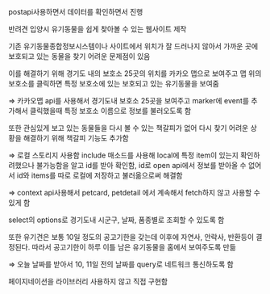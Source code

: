 postapi사용하면서 데이터를 확인하면서 진행

반려견 입양시 유기동물을 쉽게 찾아볼 수 있는 웹사이트 제작

기존 유기동물종합정보시스템이나 사이트에서 위치가 잘 드러나지 않아서 가까운 곳에 보호되고 있는 동물을 찾기 어려운 문제점이 있음

이를 해결하기 위해 경기도 내의 보호소 25곳의 위치를 카카오 맵으로 보여주고 맵 위의 보호소를 클릭하면 특정 보호소에 있는 보호되고 있는 유기동물을 보여줌

⇒ 카카오맵 api를 사용해서 경기도내 보호소 25곳을 보여주고 marker에 event를 추가해서 클릭했을때 특정 보호소 이름으로 정보를 불러오도록 함

또한 관심있게 보고 있는 동물들을 다시 볼 수 있는 책갈피가 없어 다시 찾기 어려운 상황을 해결하기 위해 책갈피 기능도 추가함

⇒ 로컬 스토리지 사용함 include 매소드를 사용해 local에 특정 item이 있는지 확인하려했으나 불가능함을 알고 id를 받아 확인함, id로 open api에서 정보를 받아올 수 없어서 id와 items를 따로 로컬에 저장하고 불러옮으로써 해결함

⇒ context api사용해서 petcard, petdetail 에서 계속해서 fetch하지 않고 사용할 수 있게 함

select의 options로 경기도내 시군구, 날짜, 품종별로 조회할 수 있도록 함

또한 유기견은 보통 10일 정도의 공고기한을 갖는데 이후에 자연사, 안락사, 반환등이 결정된다. 따라서 공고기한이 하루 이틀 남은 유기동물을 홈에서 보여주도록 만듦

⇒ 오늘 날짜를 받아서 10, 11일 전의 날짜를 query로 네트워크 통신하도록 함

페이지네이션을 라이브러리 사용하지 않고 직접 구현함
